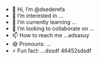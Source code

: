 - 👋 Hi, I’m @dsederefa
- 👀 I’m interested in ...
- 🌱 I’m currently learning ...
- 💞️ I’m looking to collaborate on ...
- 📫 How to reach me ...adsasuy
- 😄 Pronouns: ...
- ⚡ Fun fact: ...dssdf
46452sdsdf
<!---sd
dsederefa/dsederefa is a ✨ special ✨ repository because its `README.md` (this file) appears on your GitHub profile.456sdf
You can click the Preview link to take a look at your changes.dfgdf
--->

